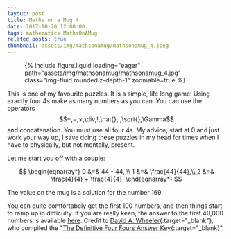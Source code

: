 ```yaml
---
layout: post
title: Maths on a Mug 4
date: 2017-10-20 12:00:00
tags: mathematics MathsOnAMug
related_posts: true
thumbnail: assets/img/mathsonamug/mathsonamug_4.jpeg
---
```


<div class="row mt-3">
    <div class="col-sm mt-3 mt-md-0">
        <figure>
            {% include figure.liquid loading="eager" path="assets/img/mathsonamug/mathsonamug_4.jpg" class="img-fluid rounded z-depth-1" zoomable=true %}
        </figure>
    </div>
</div>

This is one of my favourite puzzles. It is a simple, life long game: Using exactly four 4s make as many numbers as you can. You can use the operators $$+,−,×,\div,!,\hat{},.,\sqrt{},\Gamma$$ and concatenation. You must use all four 4s. My advice, start at 0 and just work your way up, I save doing these puzzles in my head for times when I have to physically, but not mentally, present.

Let me start you off with a couple:

$$
\begin{eqnarray*}
0 &=& 44 - 44, \\
1 &=& \frac{44}{44},\\
2 &=& \frac{4}{4} + \frac{4}{4}.
\end{eqnarray*}
$$

The value on the mug is a solution for the number 169.

You can quite comfortabely get the first 100 numbers, and then things start to ramp up in difficulty. If you are really keen, the answer to the first 40,000 numbers is available [here](https://github.com/seanelvidge/seanelvidge.github.io/blob/master/assets/files/fourfours.pdf). Credit to [David A. Wheeler](https://dwheeler.com/){:target="\_blank"}, who compiled the "[The Definitive Four Fours Answer Key](https://dwheeler.com/fourfours/){:target="\_blank}".
